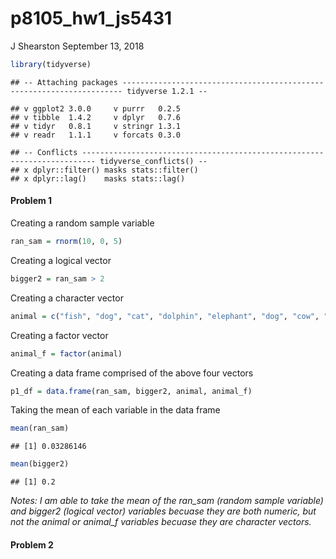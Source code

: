 p8105\_hw1\_js5431
================
J Shearston
September 13, 2018

``` r
library(tidyverse)
```

    ## -- Attaching packages ---------------------------------------------------------------------- tidyverse 1.2.1 --

    ## v ggplot2 3.0.0     v purrr   0.2.5
    ## v tibble  1.4.2     v dplyr   0.7.6
    ## v tidyr   0.8.1     v stringr 1.3.1
    ## v readr   1.1.1     v forcats 0.3.0

    ## -- Conflicts ------------------------------------------------------------------------- tidyverse_conflicts() --
    ## x dplyr::filter() masks stats::filter()
    ## x dplyr::lag()    masks stats::lag()

#### Problem 1

Creating a random sample variable

``` r
ran_sam = rnorm(10, 0, 5)
```

Creating a logical vector

``` r
bigger2 = ran_sam > 2
```

Creating a character vector

``` r
animal = c("fish", "dog", "cat", "dolphin", "elephant", "dog", "cow", "fish", "fish", "dolphin")
```

Creating a factor vector

``` r
animal_f = factor(animal)
```

Creating a data frame comprised of the above four vectors

``` r
p1_df = data.frame(ran_sam, bigger2, animal, animal_f)
```

Taking the mean of each variable in the data frame

``` r
mean(ran_sam)
```

    ## [1] 0.03286146

``` r
mean(bigger2)
```

    ## [1] 0.2

*Notes: I am able to take the mean of the ran\_sam (random sample variable) and bigger2 (logical vector) variables becuase they are both numeric, but not the animal or animal\_f variables becuase they are character vectors.*

#### Problem 2
